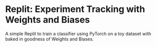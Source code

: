 # Replit: Experiment Tracking with Weights and Biases

A simple Replit to train a classifier using PyTorch on a toy dataset with baked in goodness of Weights and Biases.
